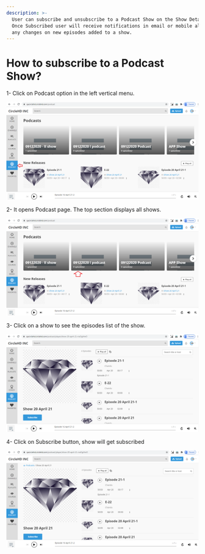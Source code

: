 ```yaml
---
description: >-
  User can subscribe and unsubscribe to a Podcast Show on the Show Detail page.
  Once Subscribed user will receive notifications in email or mobile alerts if
  any changes on new episodes added to a show.
---
```


# How to subscribe to a Podcast Show?



1- Click on Podcast option in the left vertical menu.

![](../.gitbook/assets/p1.png)



2- It opens Podcast page. The top section displays all shows.



![](../.gitbook/assets/p1%20%282%29.png)

3- Click on a show to see the episodes list of the show.

![](../.gitbook/assets/p1%20%281%29.png)

4- Click on Subscribe button, show will get subscribed

![](../.gitbook/assets/subscribe.png)




